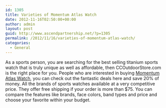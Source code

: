 ```yaml
---
id: 1305
title: Varieties of Momentum Atlas Watch
date: 2012-11-16T02:50:00+00:00
author: admin
layout: post
guid: http://www.ascendpartnership.net/?p=1305
permalink: /2012/11/16/varieties-of-momentum-atlas-watch/
categories:
  - General
---
```

As a sports person, you are searching for the best selling titanium sports watch that is truly unique as well as affordable, then CCOutdoorStore.com is the right place for you. People who are interested in buying [Momentum Atlas Watch](http://www.ccoutdoorstore.com/st-moritz-momentum-atlas-sport-watches.html), you can check out the fantastic deals here and save 20% of money. All the brands of sports watches available at a very competitive price. They offer free shipping if your order is more than $75. You can compare the features like brands, face colors, band types and price and choose your favorite within your budget.